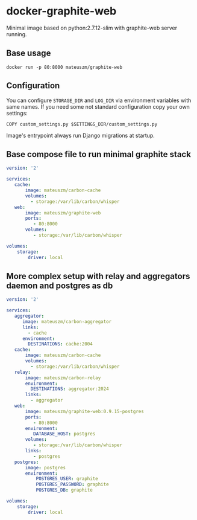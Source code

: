 # docker-graphite-web #
Minimal image based on python:2.7.12-slim with graphite-web server running.

## Base usage ##
```
docker run -p 80:8000 mateuszm/graphite-web
```

## Configuration ##
You can configure `STORAGE_DIR` and `LOG_DIR` via environment variables with 
same names. If you need some not standard configuration copy your own 
settings:

```
COPY custom_settings.py $SETTINGS_DIR/custom_settings.py
```

Image's entrypoint always run Django migrations at startup.

## Base compose file to run minimal graphite stack ##

```yaml
version: '2'

services:
   cache:
       image: mateuszm/carbon-cache
       volumes:
         - storage:/var/lib/carbon/whisper
   web:
       image: mateuszm/graphite-web
       ports:
          - 80:8000
       volumes:
          - storage:/var/lib/carbon/whisper

volumes:
    storage:
        driver: local
```

## More complex setup with relay and aggregators daemon and postgres as db ##

```yaml
version: '2'

services:
   aggregator:
      image: mateuszm/carbon-aggregator
      links:
        - cache
      environment:
        DESTINATIONS: cache:2004
   cache:
       image: mateuszm/carbon-cache
       volumes:
         - storage:/var/lib/carbon/whisper
   relay:
       image: mateuszm/carbon-relay
       environment:
         DESTINATIONS: aggregator:2024
       links:
         - aggregator
   web:
       image: mateuszm/graphite-web:0.9.15-postgres
       ports:
          - 80:8000
       environment:
          DATABASE_HOST: postgres
       volumes:
          - storage:/var/lib/carbon/whisper
       links:
          - postgres
   postgres:
       image: postgres
       environment:
           POSTGRES_USER: graphite
           POSTGRES_PASSWORD: graphite
           POSTGRES_DB: graphite

volumes:
    storage:
        driver: local

```